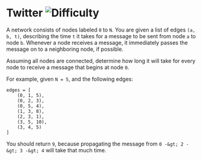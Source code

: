 # Twitter ![Difficulty](https://img.shields.io/badge/-MEDIUM-yellow)
	
A network consists of nodes labeled `0` to `N`. You are given a list of edges `(a, b, t)`, describing the time `t` it takes for a message to be sent from node `a` to node `b`. Whenever a node receives a message, it immediately passes the message on to a neighboring node, if possible.
	
Assuming all nodes are connected, determine how long it will take for every node to receive a message that begins at node `0`. 
	
For example, given `N = 5`, and the following edges:
	
```
edges = [
    (0, 1, 5),
    (0, 2, 3),
    (0, 5, 4),
    (1, 3, 8),
    (2, 3, 1),
    (3, 5, 10),
    (3, 4, 5)
]
```
	
You should return `9`, because propagating the message from `0 -&gt; 2 -&gt; 3 -&gt; 4` will take that much time.
	
